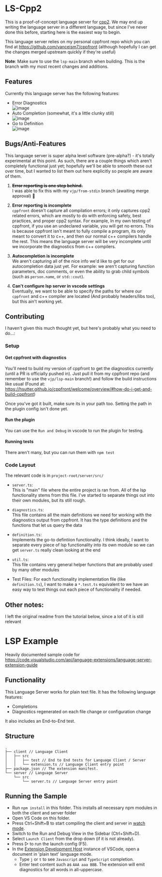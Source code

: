 # LS-Cpp2

This is a proof-of-concept language server for [cpp2]. We may end up writing the language server in
a different language, but since I've never done this before, starting here is the easiest way to
begin.

This language server relies on my personal cppfront repo which you can find at
https://github.com/vanceism7/cppfront (although hopefully I can get the changes merged upstream
quickly if they're useful)

**Note**: Make sure to use the `lsp-main` branch when building. This is the branch with my
most recent changes and additions.

[cpp2]: https://hsutter.github.io/cppfront/

## Features

Currently this language server has the following features:

- Error Diagnostics  
  ![image](https://vanceism7.us/cppfront/cpp2-errors.png)
- Auto Completion (somewhat, it's a little clunky still)  
  ![image](https://vanceism7.us/cppfront/cpp2-autocompletion.gif)
- Go to Definition  
  ![image](https://vanceism7.us/cppfront/cpp2-goto-def.gif)

## Bugs/Anti-Features

This language server is super alpha level software (pre-alpha?) - it's totally experimental at this
point. As such, there are a couple things which aren't completely functional just yet; hopefully
we'll be able to smooth these out over time, but I wanted to list them out here explicitly so people
are aware of them.

1. ~~**Error reporting is one step behind.**~~  
   I was able to fix this with my `vjp/from-stdin` branch (awaiting merge approval) 🎉

2. **Error reporting is incomplete**  
   `cppfront` doesn't capture all compilation errors; it only captures cpp2 related errors, which
   are mostly to do with enforcing safety, best practices, and proper cpp2 syntax. For example, In
   my own testing of cppfront, if you use an undeclared variable, you will get no errors. This is
   because cppfront isn't meant to fully compile a program, its only meant to convert it to c++, and
   then our normal c++ compilers handle the rest. This means the language server will be very
   incomplete until we incorporate the diagnostics from c++ compilers.

3. **Autocompletion is incomplete**  
   We aren't capturing all of the nice info we'd like to get for our autocompletion data just yet.
   For example: we aren't capturing function parameters, doc comments, or even the ability to grab
   child symbols (such as `person.name`, or `std::cout`).

4. **Can't configure lsp server in vscode settings**  
   Eventually, we want to be able to specify the paths for where our `cppfront` and c++ compiler are
   located (And probably headers/libs too), but this ain't working yet.

## Contributing

I haven't given this much thought yet, but here's probably what you need to do...:

### Setup

#### Get cppfront with diagnostics

You'll need to build my version of cppfront to get the diagnostics currently (until a PR is
officially pushed in). Just pull it from my cppfront repo (and remember to use the `vjp/lsp-main`
branch!) and follow the build instructions like usual (Found at:
https://hsutter.github.io/cppfront/welcome/overview/#how-do-i-get-and-build-cppfront)

Once you've got it built, make sure its in your path too. Setting the path in the plugin config
isn't done yet.

#### Run the plugin

You can use the `Run and Debug` in vscode to run the plugin for testing.

#### Running tests

There aren't many, but you can run them with `npm test`

### Code Layout

The relevant code is in `project-root/server/src/`

- `server.ts`:  
  This is "main" file where the entire project is ran from. All of the lsp functionality stems from
  this file. I've started to separate things out into their own modules, but its still rough.

- `diagnostics.ts`:  
  This file contains all the main definitions we need for working with the diagnostics output from
  cppfront. It has the type definitions and the functions that let us query the data

- `definition.ts`:  
  Implements the go-to defintiion functionality. I think ideally, I want to separate every piece of
  lsp functionality into its own module so we can get `server.ts` really clean looking at the end

- `util.ts`:  
  This file contains very general helper functions that are probably used by many other modules

- Test Files:
  For each functionality implementation file (like `definition.ts`), I want to make a `*.test.ts`
  equivalent to we have an easy way to test things out each piece of functionality if needed.

## Other notes:

I left the original readme from the tutorial below, since a lot of it is still relevant

# LSP Example

Heavily documented sample code for https://code.visualstudio.com/api/language-extensions/language-server-extension-guide

## Functionality

This Language Server works for plain text file. It has the following language features:

- Completions
- Diagnostics regenerated on each file change or configuration change

It also includes an End-to-End test.

## Structure

```
.
├── client // Language Client
│   ├── src
│   │   ├── test // End to End tests for Language Client / Server
│   │   └── extension.ts // Language Client entry point
├── package.json // The extension manifest.
└── server // Language Server
    └── src
        └── server.ts // Language Server entry point
```

## Running the Sample

- Run `npm install` in this folder. This installs all necessary npm modules in both the client and server folder
- Open VS Code on this folder.
- Press Ctrl+Shift+B to start compiling the client and server in [watch mode](https://code.visualstudio.com/docs/editor/tasks#:~:text=The%20first%20entry%20executes,the%20HelloWorld.js%20file.).
- Switch to the Run and Debug View in the Sidebar (Ctrl+Shift+D).
- Select `Launch Client` from the drop down (if it is not already).
- Press ▷ to run the launch config (F5).
- In the [Extension Development Host](https://code.visualstudio.com/api/get-started/your-first-extension#:~:text=Then%2C%20inside%20the%20editor%2C%20press%20F5.%20This%20will%20compile%20and%20run%20the%20extension%20in%20a%20new%20Extension%20Development%20Host%20window.) instance of VSCode, open a document in 'plain text' language mode.
  - Type `j` or `t` to see `Javascript` and `TypeScript` completion.
  - Enter text content such as `AAA aaa BBB`. The extension will emit diagnostics for all words in all-uppercase.
